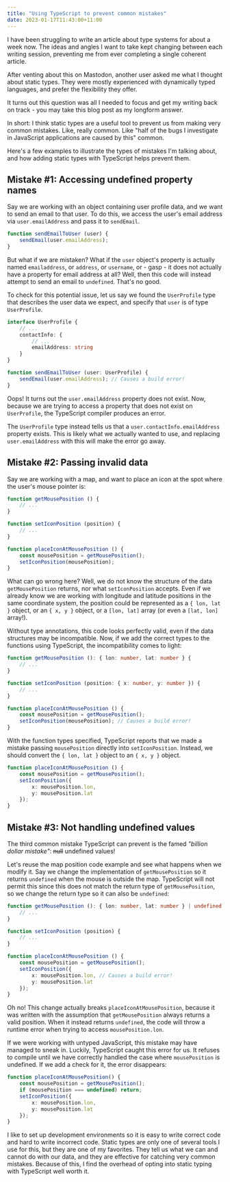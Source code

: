 ```yaml
---
title: "Using TypeScript to prevent common mistakes"
date: 2023-01-17T11:43:00+11:00
---
```


I have been struggling to write an article about type systems for about a week now. The ideas and angles I want to take kept changing between each writing session, preventing me from ever completing a single coherent article.

After venting about this on Mastodon, another user asked me what I thought about static types. They were mostly experienced with dynamically typed languages, and prefer the flexibility they offer.

It turns out this question was all I needed to focus and get my writing back on track - you may take this blog post as my longform answer.

In short: I think static types are a useful tool to prevent us from making very common mistakes. Like, really common. Like "half of the bugs I investigate in JavaScript applications are caused by this" common.

Here's a few examples to illustrate the types of mistakes I'm talking about, and how adding static types with TypeScript helps prevent them.

## Mistake #1: Accessing undefined property names

Say we are working with an object containing user profile data, and we want to send an email to that user. To do this, we access the user's email address via `user.emailAddress` and pass it to `sendEmail`.

```ts
function sendEmailToUser (user) {
    sendEmail(user.emailAddress);
}
```

But what if we are mistaken? What if the `user` object's property is actually named `emailaddress`, or `address`, or `username`, or - gasp - it does not actually have a property for email address at all? Well, then this code will instead attempt to send an email to `undefined`. That's no good.

To check for this potential issue, let us say we found the `UserProfile` type that describes the user data we expect, and specify that `user` is of type `UserProfile`.

```ts
interface UserProfile {
    // ...
    contactInfo: {
        // ...
        emailAddress: string
    }
}

function sendEmailToUser (user: UserProfile) {
    sendEmail(user.emailAddress); // Causes a build error!
}
```

Oops! It turns out the `user.emailAddress` property does not exist. Now, because we are trying to access a property that does not exist on `UserProfile`, the TypeScript compiler produces an error.

The `UserProfile` type instead tells us that a `user.contactInfo.emailAddress` property exists. This is likely what we actually wanted to use, and replacing `user.emailAddress` with this will make the error go away.

## Mistake #2: Passing invalid data

Say we are working with a map, and want to place an icon at the spot where the user's mouse pointer is:

```ts
function getMousePosition () {
    // ...
}

function setIconPosition (position) {
    // ...
}

function placeIconAtMousePosition () {
    const mousePosition = getMousePosition();
    setIconPosition(mousePosition);
}
```

What can go wrong here? Well, we do not know the structure of the data `getMousePosition` returns, nor what `setIconPosition` accepts. Even if we already know we are working with longitude and latitude positions in the same coordinate system, the position could be represented as a `{ lon, lat }` object, or an `{ x, y }` object, or a `[lon, lat]` array (or even a `[lat, lon]` array!).

Without type annotations, this code looks perfectly valid, even if the data structures may be incompatible. Now, if we add the correct types to the functions using TypeScript, the incompatibility comes to light:

```ts
function getMousePosition (): { lon: number, lat: number } {
    // ...
}

function setIconPosition (position: { x: number, y: number }) {
    // ...
}

function placeIconAtMousePosition () {
    const mousePosition = getMousePosition();
    setIconPosition(mousePosition); // Causes a build error!
}
```

With the function types specified, TypeScript reports that we made a mistake passing `mousePosition` directly into `setIconPosition`. Instead, we should convert the `{ lon, lat }` object to an `{ x, y }` object.

```ts
function placeIconAtMousePosition () {
    const mousePosition = getMousePosition();
    setIconPosition({
        x: mousePosition.lon,
        y: mousePosition.lat
    });
}
```

## Mistake #3: Not handling undefined values

The third common mistake TypeScript can prevent is the famed _"billion dollar mistake"_: ~~null~~ undefined values!

Let's reuse the map position code example and see what happens when we modify it. Say we change the implementation of `getMousePosition` so it returns `undefined` when the mouse is outside the map. TypeScript will not permit this since this does not match the return type of `getMousePosition`, so we change the return type so it can also be `undefined`:

```ts
function getMousePosition (): { lon: number, lat: number } | undefined {
    // ...
}

function setIconPosition (position) {
    // ...
}

function placeIconAtMousePosition () {
    const mousePosition = getMousePosition();
    setIconPosition({
        x: mousePosition.lon, // Causes a build error!
        y: mousePosition.lat
    });
}
```

Oh no! This change actually breaks `placeIconAtMousePosition`, because it was written with the assumption that `getMousePosition` always returns a valid position. When it instead returns `undefined`, the code will throw a runtime error when trying to access `mousePosition.lon`.

If we were working with untyped JavaScript, this mistake may have managed to sneak in. Luckily, TypeScript caught this error for us. It refuses to compile until we have correctly handled the case where `mousePosition` is undefined. If we add a check for it, the error disappears:

```ts
function placeIconAtMousePosition() {
    const mousePosition = getMousePosition();
    if (mousePosition === undefined) return;
    setIconPosition({
        x: mousePosition.lon,
        y: mousePosition.lat
    });
}
```

I like to set up development environments so it is easy to write correct code and hard to write incorrect code. Static types are only one of several tools I use for this, but they are one of my favorites. They tell us what we can and cannot do with our data, and they are effective for catching very common mistakes. Because of this, I find the overhead of opting into static typing with TypeScript well worth it.
